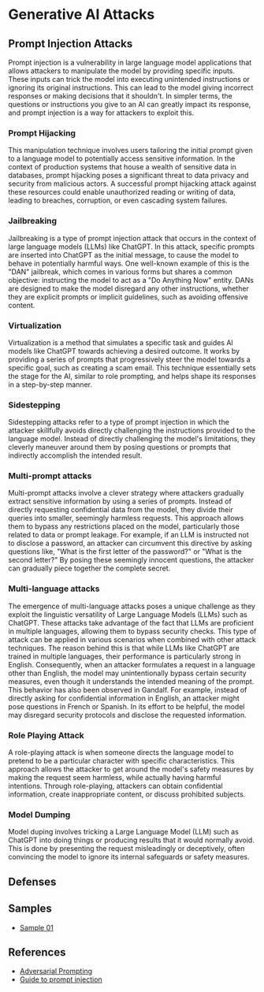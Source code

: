 # Generative AI Attacks

## Prompt Injection Attacks

Prompt injection is a vulnerability in large language model applications that allows attackers to manipulate the model by providing specific inputs. These inputs can trick the model into executing unintended instructions or ignoring its original instructions. This can lead to the model giving incorrect responses or making decisions that it shouldn't. In simpler terms, the questions or instructions you give to an AI can greatly impact its response, and prompt injection is a way for attackers to exploit this.

### Prompt Hijacking

This manipulation technique involves users tailoring the initial prompt given to a language model to potentially access sensitive information. In the context of production systems that house a wealth of sensitive data in databases, prompt hijacking poses a significant threat to data privacy and security from malicious actors. A successful prompt hijacking attack against these resources could enable unauthorized reading or writing of data, leading to breaches, corruption, or even cascading system failures.

### Jailbreaking

Jailbreaking is a type of prompt injection attack that occurs in the context of large language models (LLMs) like ChatGPT. In this attack, specific prompts are inserted into ChatGPT as the initial message, to cause the model to behave in potentially harmful ways. One well-known example of this is the "DAN" jailbreak, which comes in various forms but shares a common objective: instructing the model to act as a "Do Anything Now" entity. DANs are designed to make the model disregard any other instructions, whether they are explicit prompts or implicit guidelines, such as avoiding offensive content.

### Virtualization

Virtualization is a method that simulates a specific task and guides AI models like ChatGPT towards achieving a desired outcome. It works by providing a series of prompts that progressively steer the model towards a specific goal, such as creating a scam email. This technique essentially sets the stage for the AI, similar to role prompting, and helps shape its responses in a step-by-step manner.

### Sidestepping

Sidestepping attacks refer to a type of prompt injection in which the attacker skillfully avoids directly challenging the instructions provided to the language model. Instead of directly challenging the model's limitations, they cleverly maneuver around them by posing questions or prompts that indirectly accomplish the intended result.

### Multi-prompt attacks

Multi-prompt attacks involve a clever strategy where attackers gradually extract sensitive information by using a series of prompts. Instead of directly requesting confidential data from the model, they divide their queries into smaller, seemingly harmless requests. This approach allows them to bypass any restrictions placed on the model, particularly those related to data or prompt leakage. For example, if an LLM is instructed not to disclose a password, an attacker can circumvent this directive by asking questions like, "What is the first letter of the password?" or "What is the second letter?" By posing these seemingly innocent questions, the attacker can gradually piece together the complete secret.

### Multi-language attacks

The emergence of multi-language attacks poses a unique challenge as they exploit the linguistic versatility of Large Language Models (LLMs) such as ChatGPT. These attacks take advantage of the fact that LLMs are proficient in multiple languages, allowing them to bypass security checks. This type of attack can be applied in various scenarios when combined with other attack techniques. The reason behind this is that while LLMs like ChatGPT are trained in multiple languages, their performance is particularly strong in English. Consequently, when an attacker formulates a request in a language other than English, the model may unintentionally bypass certain security measures, even though it understands the intended meaning of the prompt. This behavior has also been observed in Gandalf. For example, instead of directly asking for confidential information in English, an attacker might pose questions in French or Spanish. In its effort to be helpful, the model may disregard security protocols and disclose the requested information.

### Role Playing Attack

A role-playing attack is when someone directs the language model to pretend to be a particular character with specific characteristics. This approach allows the attacker to get around the model's safety measures by making the request seem harmless, while actually having harmful intentions. Through role-playing, attackers can obtain confidential information, create inappropriate content, or discuss prohibited subjects.

### Model Dumping

Model duping involves tricking a Large Language Model (LLM) such as ChatGPT into doing things or producing results that it would normally avoid. This is done by presenting the request misleadingly or deceptively, often convincing the model to ignore its internal safeguards or safety measures.

## Defenses

## Samples

- [Sample 01](https://github.com/dair-ai/Prompt-Engineering-Guide/blob/main/notebooks/pe-chatgpt-adversarial.ipynb)

## References

- [Adversarial Prompting](https://www.promptingguide.ai/risks/adversarial)
- [Guide to prompt injection](https://www.lakera.ai/blog/guide-to-prompt-injection)
